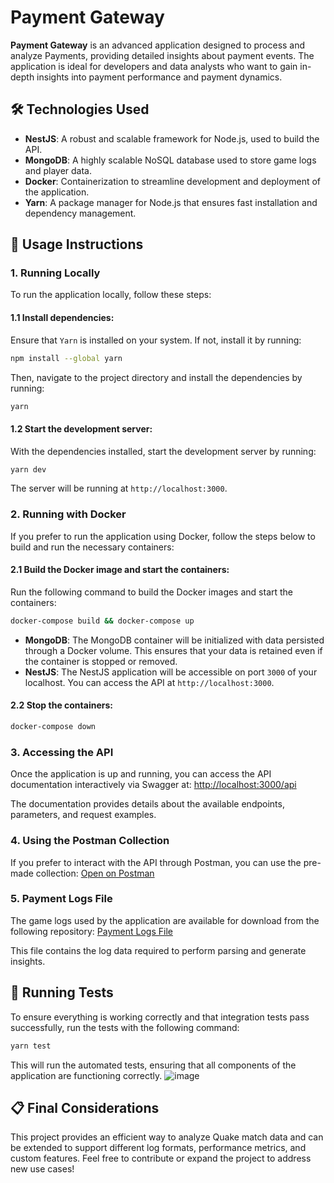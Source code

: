 # Payment Gateway

**Payment Gateway** is an advanced application designed to process and analyze Payments, providing detailed insights about payment events. The application is ideal for developers and data analysts who want to gain in-depth insights into payment performance and payment dynamics.

## 🛠️ Technologies Used

- **NestJS**: A robust and scalable framework for Node.js, used to build the API.
- **MongoDB**: A highly scalable NoSQL database used to store game logs and player data.
- **Docker**: Containerization to streamline development and deployment of the application.
- **Yarn**: A package manager for Node.js that ensures fast installation and dependency management.

## 🚀 Usage Instructions

### **1. Running Locally**

To run the application locally, follow these steps:

#### 1.1 Install dependencies:

Ensure that `Yarn` is installed on your system. If not, install it by running:
```bash
npm install --global yarn
```

Then, navigate to the project directory and install the dependencies by running:
```sh
yarn
```

#### 1.2 Start the development server:

With the dependencies installed, start the development server by running:
```sh
yarn dev
```

The server will be running at `http://localhost:3000`.

### **2. Running with Docker**

If you prefer to run the application using Docker, follow the steps below to build and run the necessary containers:

#### 2.1 Build the Docker image and start the containers:

Run the following command to build the Docker images and start the containers:
```sh
docker-compose build && docker-compose up
```

- **MongoDB**: The MongoDB container will be initialized with data persisted through a Docker volume. This ensures that your data is retained even if the container is stopped or removed.
- **NestJS**: The NestJS application will be accessible on port `3000` of your localhost. You can access the API at `http://localhost:3000`.

#### 2.2 Stop the containers:
```sh
docker-compose down
```

### **3. Accessing the API**

Once the application is up and running, you can access the API documentation interactively via Swagger at:
[http://localhost:3000/api](http://localhost:3000/api)

The documentation provides details about the available endpoints, parameters, and request examples.

### **4. Using the Postman Collection**

If you prefer to interact with the API through Postman, you can use the pre-made collection:
[Open on Postman](https://app.getpostman.com/join-team?invite_code=e3805cd5ef0c22532705c2f2a367cb168a5939e4b79749684a1b9a0b81a35ec5&target_code=527ee5e777a866ef1c82ba8ccca804a9)

### **5. Payment Logs File**

The game logs used by the application are available for download from the following repository:
[Payment Logs File](https://github.com/rubcube/hiring-exercises/blob/master/backend/games.log)

This file contains the log data required to perform parsing and generate insights.

## 🧪 Running Tests

To ensure everything is working correctly and that integration tests pass successfully, run the tests with the following command:
```sh
yarn test
```

This will run the automated tests, ensuring that all components of the application are functioning correctly.
![image](https://github.com/user-attachments/assets/ff34b1ca-7b9f-4060-96bb-6d0cf8f6ccfa)


## 📋 Final Considerations

This project provides an efficient way to analyze Quake match data and can be extended to support different log formats, performance metrics, and custom features. Feel free to contribute or expand the project to address new use cases!





